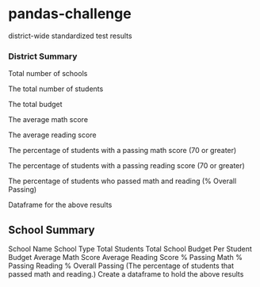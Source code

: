 # pandas-challenge
district-wide standardized test results

### District Summary

Total number of schools

The total number of students

The total budget

The average math score

The average reading score

The percentage of students with a passing math score (70 or greater)

The percentage of students with a passing reading score (70 or greater)

The percentage of students who passed math and reading (% Overall Passing)

Dataframe for the above results


## School Summary
School Name
School Type
Total Students
Total School Budget
Per Student Budget
Average Math Score
Average Reading Score
% Passing Math
% Passing Reading
% Overall Passing (The percentage of students that passed math and reading.)
Create a dataframe to hold the above results